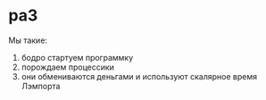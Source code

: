 # pa3

Мы такие:
1) бодро стартуем программку 
2) порождаем процессики
3) они обмениваются деньгами и используют скалярное время Лэмпорта
